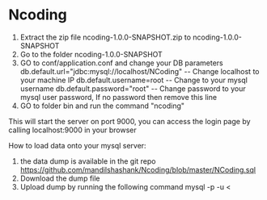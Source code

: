 # Ncoding

1) Extract the zip file ncoding-1.0.0-SNAPSHOT.zip to ncoding-1.0.0-SNAPSHOT
2) Go to the folder ncoding-1.0.0-SNAPSHOT
3) GO to conf/application.conf and change your DB parameters
    db.default.url="jdbc:mysql://localhost/NCoding" -- Change localhost to your machine IP
    db.default.username=root -- Change to your mysql username
    db.default.password="root" -- Change password to your mysql user password, If no password then remove this line
4) GO to folder bin and run the command "ncoding"

This will start the server on port 9000, you can access the login page by calling localhost:9000 in your browser

How to load data onto your mysql server:

1) the data dump is available in the git repo 
   https://github.com/mandilshashank/Ncoding/blob/master/NCoding.sql
2) Download the dump file 
3) Upload dump by running the following command
    mysql -p -u <user> < <Path to Ncoding.sql>


